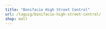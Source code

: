 ```yaml
---
title: "Bonifacio High Street Central"
url: /taguig/bonifacio-high-street-central/
shop: mall
---
```

